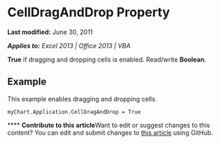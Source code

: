 
# CellDragAndDrop Property

 **Last modified:** June 30, 2011

 _**Applies to:** Excel 2013 | Office 2013 | VBA_

 **True** if dragging and dropping cells is enabled. Read/write **Boolean**.


## Example

This example enables dragging and dropping cells.


```
myChart.Application.CellDragAndDrop = True
```


****   **Contribute to this article**Want to edit or suggest changes to this content? You can edit and submit changes to  [this article](https://github.com/jhershey00/VBA_Excel_Test/OpenXMLCon/articles/f5520c3c-a55f-9d6c-6204-3fa9e72e11ed.md) using GitHub.

